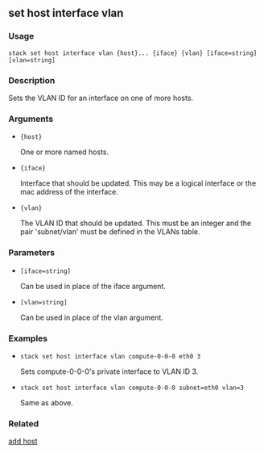 ## set host interface vlan

### Usage

`stack set host interface vlan {host}... {iface} {vlan} [iface=string] [vlan=string]`

### Description

Sets the VLAN ID for an interface on one of more hosts.

### Arguments

* `{host}`

   One or more named hosts.

* `{iface}`

   Interface that should be updated. This may be a logical interface or 
 	the mac address of the interface.

* `{vlan}`

   The VLAN ID that should be updated. This must be an integer and the
	pair 'subnet/vlan' must be defined in the VLANs table.


### Parameters
* `[iface=string]`

   Can be used in place of the iface argument.
* `[vlan=string]`

   Can be used in place of the vlan argument.

### Examples

* `stack set host interface vlan compute-0-0-0 eth0 3`

   Sets compute-0-0-0's private interface to VLAN ID 3.

* `stack set host interface vlan compute-0-0-0 subnet=eth0 vlan=3`

   Same as above.


### Related
[add host](add-host)



